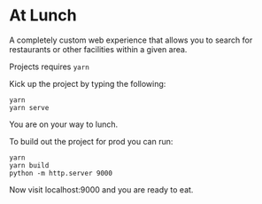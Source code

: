 # At Lunch

A completely custom web experience that allows you to search for restaurants or other facilities within a given area.

Projects requires `yarn`

Kick up the project by typing the following:
```
yarn
yarn serve
```

You are on your way to lunch.

To build out the project for prod you can run:
```
yarn
yarn build
python -m http.server 9000
```

Now visit localhost:9000 and you are ready to eat.